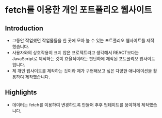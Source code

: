 # fetch를 이용한 개인 포트폴리오 웹사이트

## Introduction
- 그동안 작업했던 작업물들을 한 곳에 모아 볼 수 있는 포트폴리오 웹사이트를 제작했습니다.
- 사용자와의 상호작용이 크지 않은 프로젝트라고 생각해서 REACT보다는 JavaScript로 제작하는 것이 효율적이라는 판단하에 제작된 포트폴리오 웹사이트입니다. 
- 제 개인 웹사이트를 제작하는 것이라 제가 구현해보고 싶은 다양한 애니메이션을 활용하여 제작했습니다.

## Highlights
- 데이터는 fetch를 이용하여 변경하도록 만들어 추후 업데이트를 용이하게 제작했습니다.